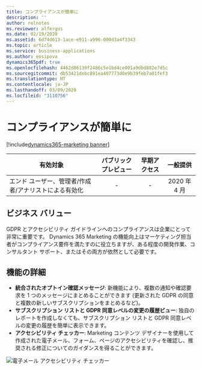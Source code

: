 ```yaml
---
title: コンプライアンスが簡単に
description: ''
author: relnotes
ms.reviewer: alfergus
ms.date: 02/19/2020
ms.assetid: 6d74d613-1ace-e911-a996-000d3a4f3343
ms.topic: article
ms.service: business-applications
ms.author: eosipova
dynamics365pdf: true
ms.openlocfilehash: 4462d86139f2486c5e1bd4ce001a9dbd882e7d5c
ms.sourcegitcommit: db53421debc891ea407773d0e9b39feb7a01fef3
ms.translationtype: HT
ms.contentlocale: ja-JP
ms.lasthandoff: 03/09/2020
ms.locfileid: "3110756"
---
```

# <a name="compliance-made-easier"></a>コンプライアンスが簡単に
[!include[dynamics365-marketing banner](../includes/dynamics365-marketing.md)]

| 有効対象    |  パブリック プレビュー | 早期アクセス | 一般提供 | 
| ---------- | :----------: |:----------: |:----------: |
|エンド ユーザー、管理者/作成者/アナリストによる有効化|-|-| 2020 年 4 月|


## <a name="business-value"></a>ビジネス バリュー
<!-- bv start -->
GDPR とアクセシビリティ ガイドラインへのコンプライアンスは企業にとって非常に重要です。 Dynamics 365 Marketing の機能向上はマーケティング担当者がコンプライアンス要件を満たすのに役立ちますが、ある程度の開発作業、コンサルタント サポート、またはその両方が依然として必要です。 
<!-- bv end -->



## <a name="feature-details"></a>機能の詳細
<!--feature detail start -->
- **統合されたオプトイン確認メッセージ**: 新機能により、複数の通知や確認要求を 1 つのメッセージにまとめることができます (更新された GDPR の同意と複数の新しいサブスクリプションをまとめるなど)。
- **サブスクリプション リストと GDPR 同意レベルの変更の履歴ビュー**: 独自のレポートを作成しなくても、サブスクリプション リストと GDPR 同意レベルの変更の履歴を簡単に表示できます。
- **アクセシビリティ チェッカー**: Marketing コンテンツ デザイナーを使用して作成された電子メール、フォーム、ページのアクセシビリティを確認し、推奨される修正についてのガイダンスを得ることができます。
<!--feature detail end -->


![電子メール アクセシビリティ チェッカー](media/email-editor-accessibility-checker.png "電子メール アクセシビリティ チェッカー") 







